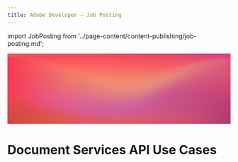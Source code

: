 ```yaml
---
title: Adobe Developer — Job Posting
---
```


import JobPosting from '../page-content/content-publishing/job-posting.md';


<Hero slots="image, heading" variant="fullwidth" theme="dark" headingOnly/>

![Use case bg](../../images/bg-hero-doc-gen.jpeg)

# Document Services API Use Cases


<MenuWrapperComponent  slots="content"  repeat="1" theme="lightest"/>

<JobPosting />


